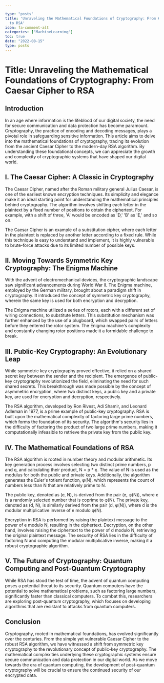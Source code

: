 ```yaml
---

type: "posts"
title: 'Unraveling the Mathematical Foundations of Cryptography: From Caesar Cipher
  to RSA'
icon: fa-comment-alt
categories: ["MachineLearning"]
toc: true
date: "2022-08-15"
type: posts
---
```





# Title: Unraveling the Mathematical Foundations of Cryptography: From Caesar Cipher to RSA

## Introduction

In an age where information is the lifeblood of our digital society, the need for secure communication and data protection has become paramount. Cryptography, the practice of encoding and decoding messages, plays a pivotal role in safeguarding sensitive information. This article aims to delve into the mathematical foundations of cryptography, tracing its evolution from the ancient Caesar Cipher to the modern-day RSA algorithm. By understanding these foundational concepts, we can appreciate the growth and complexity of cryptographic systems that have shaped our digital world.

## I. The Caesar Cipher: A Classic in Cryptography

The Caesar Cipher, named after the Roman military general Julius Caesar, is one of the earliest known encryption techniques. Its simplicity and elegance make it an ideal starting point for understanding the mathematical principles behind cryptography. The algorithm involves shifting each letter in the plaintext by a fixed number of positions to obtain the ciphertext. For example, with a shift of three, 'A' would be encoded as 'D,' 'B' as 'E,' and so on.

The Caesar Cipher is an example of a substitution cipher, where each letter in the plaintext is replaced by another letter according to a fixed rule. While this technique is easy to understand and implement, it is highly vulnerable to brute-force attacks due to its limited number of possible keys.

## II. Moving Towards Symmetric Key Cryptography: The Enigma Machine

With the advent of electromechanical devices, the cryptographic landscape saw significant advancements during World War II. The Enigma machine, employed by the German military, brought about a paradigm shift in cryptography. It introduced the concept of symmetric key cryptography, wherein the same key is used for both encryption and decryption.

The Enigma machine utilized a series of rotors, each with a different set of wiring connections, to substitute letters. This substitution mechanism was further enhanced by the use of a plugboard, which swapped pairs of letters before they entered the rotor system. The Enigma machine's complexity and constantly changing rotor positions made it a formidable challenge to break.

## III. Public-Key Cryptography: An Evolutionary Leap

While symmetric key cryptography proved effective, it relied on a shared secret key between the sender and the recipient. The emergence of public-key cryptography revolutionized the field, eliminating the need for such shared secrets. This breakthrough was made possible by the concept of asymmetric encryption, where two distinct keys, a public key and a private key, are used for encryption and decryption, respectively.

The RSA algorithm, developed by Ron Rivest, Adi Shamir, and Leonard Adleman in 1977, is a prime example of public-key cryptography. RSA is built upon the mathematical complexity of factoring large prime numbers, which forms the foundation of its security. The algorithm's security lies in the difficulty of factoring the product of two large prime numbers, making it computationally infeasible to retrieve the private key from the public key.

## IV. The Mathematical Foundations of RSA

The RSA algorithm is rooted in number theory and modular arithmetic. Its key generation process involves selecting two distinct prime numbers, p and q, and calculating their product, N = p * q. The value of N is used as the modulus for both the public and private keys. Additionally, the algorithm generates the Euler's totient function, φ(N), which represents the count of numbers less than N that are relatively prime to N.

The public key, denoted as (e, N), is derived from the pair (e, φ(N)), where e is a randomly selected number that is coprime to φ(N). The private key, denoted as (d, N), is similarly derived from the pair (d, φ(N)), where d is the modular multiplicative inverse of e modulo φ(N).

Encryption in RSA is performed by raising the plaintext message to the power of e modulo N, resulting in the ciphertext. Decryption, on the other hand, involves raising the ciphertext to the power of d modulo N, retrieving the original plaintext message. The security of RSA lies in the difficulty of factoring N and computing the modular multiplicative inverse, making it a robust cryptographic algorithm.

## V. The Future of Cryptography: Quantum Computing and Post-Quantum Cryptography

While RSA has stood the test of time, the advent of quantum computing poses a potential threat to its security. Quantum computers have the potential to solve mathematical problems, such as factoring large numbers, significantly faster than classical computers. To combat this, researchers are exploring post-quantum cryptography, which focuses on developing algorithms that are resistant to attacks from quantum computers.

## Conclusion

Cryptography, rooted in mathematical foundations, has evolved significantly over the centuries. From the simple yet vulnerable Caesar Cipher to the robust RSA algorithm, we have witnessed a shift from symmetric key cryptography to the revolutionary concept of public-key cryptography. The mathematical complexities underlying these cryptographic systems ensure secure communication and data protection in our digital world. As we move towards the era of quantum computing, the development of post-quantum cryptography will be crucial to ensure the continued security of our encrypted data.